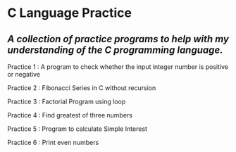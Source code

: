 # C Language Practice 

## *A collection of practice programs to help with my understanding of the C programming language.*

Practice 1 : A program to check whether the input integer number is positive or negative

Practice 2 : Fibonacci Series in C without recursion

Practice 3 : Factorial Program using loop

Practice 4 : Find greatest of three numbers

Practice 5 : Program to calculate Simple Interest

Practice 6 : Print even numbers
